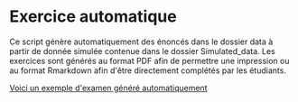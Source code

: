 # Exercice automatique


Ce script génère automatiquement des énoncés dans le dossier data à partir de donnée simulée contenue dans le dossier Simulated_data.
Les exercices sont générés au format PDF afin de permettre une impression ou au format Rmarkdown afin d'être directement complétés par les étudiants.

[Voici un exemple d'examen généré automatiquement](./data/CC_1.pdf)